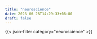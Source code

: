 ```yaml
---
title: "neuroscience"
date: 2023-06-28T14:29:33+08:00
draft: false
---
```


{{< json-filter category="neuroscience" >}}
